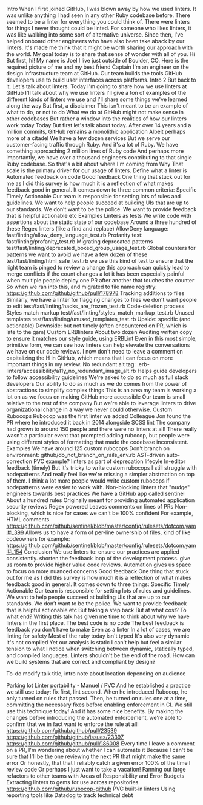 Intro
  When I first joined GitHub, I was blown away by how we used linters. It was unlike anything I had seen in any other Ruby codebase before.
  There seemed to be a linter for everything you could think of. There were linters for things I never thought could be linted. For someone who likes linters, it was like walking into some sort of alternative universe.
  Since then, I've helped onboard other engineers who have also been take aback by our linters. It's made me think that it might be worth sharing our approach with the world.
  My goal today is to share that sense of wonder with all of you.
Hi
  But first, hi!
  My name is Joel
  I live just outside of Boulder, CO. Here is the required picture of me and my best friend Captain
  I'm an engineer on the design infrastructure team at GitHub.
  Our team builds the tools GitHub developers use to build user interfaces across platforms.
Intro 2
  But back to it. Let's talk about linters.
  Today I'm going to share how we use linters at GitHub
    I'll talk about why we use linters
    I'll give a ton of examples of the different kinds of linters we use
    and I'll share some things we've learned along the way
  But first, a disclaimer
  This isn't meant to be an example of what to do, or not to do
  What we do at GitHub might not make sense in other codebases
  But rather a window into the realities of how our linters work today
Today
  But first let's talk about today.
  After over 14 years and a million commits, GitHub remains a monolithic application
  Albeit perhaps more of a citadel
  We have a few dozen services
  But we serve our customer-facing traffic through Ruby.
  And it's a lot of Ruby.
  We have something approaching 2 million lines of Ruby code
  And perhaps more importantly, we have over a thousand engineers contributing to that single Ruby codebase.
  So that's a bit about where I'm coming from
Why
  That scale is the primary driver for our usage of linters.
  Define what a linter is
    Automated feedback on code
  Good feedback
    One thing that stuck out for me as I did this survey is how much it is a reflection of what makes feedback good in general. It comes down to three common criteria:
      Specific Timely Actionable
      Our team is responsible for setting lots of rules and guidelines. We want to help people succeed at building UIs that are up to our standards. We don’t want to be the police. We want to provide feedback that is helpful actionable etc
Examples
  Linters as tests
    We write code with assertions about the static state of our codebase
    Around a three hundred of these
    Regex linters (like a find and replace)
      AllowDeny language: fast/linting/allow_deny_language_test.rb
      Profanity test: fast/linting/profanity_test.rb
      Migrating deprecated patterns
        test/fast/linting/deprecated_boxed_group_usage_test.rb
    Global counters for patterns we want to avoid
      we have a few dozen of these
      test/fast/linting/html_safe_test.rb
      we use this kind of test to ensure that the right team is pinged to review a change
      this approach can quickly lead to merge conflicts if the count changes a lot
      it has been especially painful when multiple people deploy one PR after another that touches the counter
      So when we ran into this, and migrated to file name registry: https://github.com/github/github/pull/178978
    Tracking additions to files
      Similarly, we have a linter for flagging changes to files we don't want people to edit
      test/fast/linting/hacks_are_frozen_test.rb
    Code-deletion process
      Styles match markup test/fast/linting/styles_match_markup_test.rb
      Unused templates test/fast/linting/unused_templates_test.rb
    Upside: specific (and actionable)
    Downside: but not timely (often encountered on PR, which is late to the gam)
  Custom ERBlinters
    About two dozen
    Auditing written copy to ensure it matches our style guide, using ERBLint
      Even in this most simple, primitive form, we can see how linters can help elevate the conversations we have on our code reviews. I now don't need to leave a comment on capitalizing the H in GitHub, which means that I can focus on more important things in my review.
    No redundant alt tag: .erb-linters/accessibility/a11y_no_redundant_image_alt.rb
      Helps guide developers to follow accessibility guidelines
      We're asked to do so much as full stack developers
      Our ability to do as much as we do comes from the power of abstractions to simplify complex things
      This is an area my team is working a lot on as we focus on making GitHub more accessible
      Our team is small relative to the rest of the company
      But we're able to leverage linters to drive organizational change in a way we never could otherwise.
  Custom Rubocops
    Rubocop was the first linter we added
      Colleague Jon found the PR where he introduced it back in 2014 alongside SCSS lint
      The company had grown to around 150 people and there were no linters at all! There really wasn't a particular event that prompted adding rubocop, but people were using different styles of formatting that made the codebase inconsistent.
    Examples
      We have around 125 custom rubocops
      Don't branch on environment: github/do_not_branch_on_rails_env.rb
      AST-driven auto-correction
        PVC example? linters as part of deprecation lifecyle
        In-editor feedback (timely)
    But it's tricky to write custom rubocops
      I still struggle with nodepatterns
      And really feel like we're missing a simpler abstraction on top of them. I think a lot more people would write custom rubocops if nodepatterns were easier to work with.
  Non-blocking linters that "nudge" engineers towards best practices
    We have a GitHub app called sentinel
    About a hundred rules
    Originally meant for providing automated application security reviews
    Regex powered
    Leaves comments on lines of PRs
    Non-blocking, which is nice for cases we can't be 100% confident
    For example, HTML comments https://github.com/github/sentinel/blob/master/config/rulesets/dotcom.yaml#L399
    Allows us to have a form of per-line ownership of files, kind of like codeowners
    for example: https://github.com/github/sentinel/blob/master/config/rulesets/dotcom.yaml#L154
Conclusion
  We use linters to:
    ensure our practices are applied consistently.
    shorten the feedback loop of the development process.
    give us room to provide higher value code reviews. Automation gives us space to focus on more nuanced concerns
  Good feedback
    One thing that stuck out for me as I did this survey is how much it is a reflection of what makes feedback good in general. It comes down to three things:
      Specific Timely Actionable
      Our team is responsible for setting lots of rules and guidelines. We want to help people succeed at building UIs that are up to our standards. We don’t want to be the police. We want to provide feedback that is helpful actionable etc
  But taking a step back
    But at what cost?
    To what end?
    Writing this talk has given me time to think about why we have linters in the first place.
    The best code is no code
    The best feedback is feedback you don't have to make
    Even as a linter
    In a lot of cases, we are linting for safety
    Most of the ruby today isn't typed
    It's also very dynamic
    It's not compiled
    Yet our analysis is static
    I can't help but feel a similar tension to what I notice when switching between dynamic, statically typed, and compiled languages.
    Linters shouldn't be the end of the road. How can we build systems that are correct and compliant by design?

To-do
modify talk title, intro note about location depending on audience

Parking lot
  Linter portability - Manuel / PVC
  And he established a practice we still use today: fix first, lint second.
      When he introduced Rubocop, he only turned on rules that passed.
      Then, he turned on rules one at a time, committing the necessary fixes before enabling enforcement in CI.
      We still use this technique today! And it has some nice benefits. By making the changes before introducing the automated enforcement, we're able to confirm that we in fact want to enforce the rule at all!
        https://github.com/github/github/pull/23539
        https://github.com/github/github/issues/23397
      https://github.com/github/github/pull/186008
    Every time I leave a comment on a PR, I'm wondering about whether I can automate it
      Because I can't be sure that I'll be the one reviewing the next PR that might make the same error
      Or honestly, that that I reliably catch a given error 100% of the time I review code
      Or perhaps I just want to take a vacation!
    Fanning out large refactors to other teams with Areas of Responsibility and Error Budgets
    Extracting linters to gems for use across repositories
      https://github.com/github/rubocop-github
      PVC built-in linters
    Using reporting tools like Datadog to track technical debt